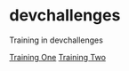 # devchallenges
Training in devchallenges

<a href="training_one/index.html">Training One</a>
<a href="training_two/index.html">Training Two</a>